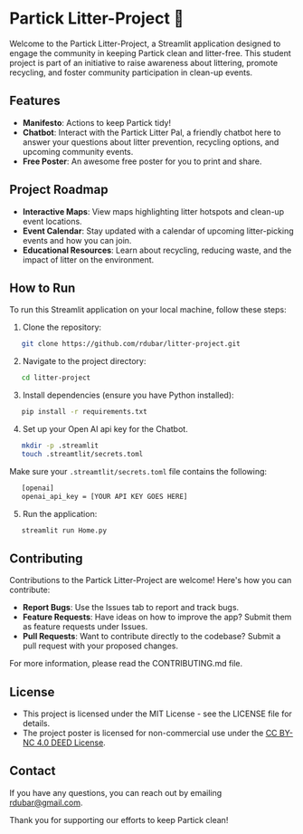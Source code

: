 
# Partick Litter-Project 🌿

Welcome to the Partick Litter-Project, a Streamlit application designed to engage the community in keeping Partick clean and litter-free. This student project is part of an initiative to raise awareness about littering, promote recycling, and foster community participation in clean-up events.

## Features
- **Manifesto**: Actions to keep Partick tidy!
- **Chatbot**: Interact with the Partick Litter Pal, a friendly chatbot here to answer your questions about litter prevention, recycling options, and upcoming community events.
- **Free Poster**: An awesome free poster for you to print and share. 

## Project Roadmap

- **Interactive Maps**: View maps highlighting litter hotspots and clean-up event locations.
- **Event Calendar**: Stay updated with a calendar of upcoming litter-picking events and how you can join.
- **Educational Resources**: Learn about recycling, reducing waste, and the impact of litter on the environment.

## How to Run

To run this Streamlit application on your local machine, follow these steps:

1. Clone the repository:
```bash
   git clone https://github.com/rdubar/litter-project.git
 ```
2. Navigate to the project directory:
```bash
   cd litter-project
 ```
3. Install dependencies (ensure you have Python installed):
```bash
   pip install -r requirements.txt
 ```
4. Set up your Open AI api key for the Chatbot.
```bash
   mkdir -p .streamlit
   touch .streamtlit/secrets.toml
```
Make sure your `.streamtlit/secrets.toml` file contains the following:
```bash
   [openai]
   openai_api_key = [YOUR API KEY GOES HERE]
```
5. Run the application:
```bash
   streamlit run Home.py
 ```

## Contributing

Contributions to the Partick Litter-Project are welcome! Here's how you can contribute:

- **Report Bugs**: Use the Issues tab to report and track bugs.
- **Feature Requests**: Have ideas on how to improve the app? Submit them as feature requests under Issues.
- **Pull Requests**: Want to contribute directly to the codebase? Submit a pull request with your proposed changes.

For more information, please read the CONTRIBUTING.md file.

## License

- This project is licensed under the MIT License - see the LICENSE file for details.
- The project poster is licensed for non-commercial use under the [CC BY-NC 4.0 DEED License](https://creativecommons.org/licenses/by-nc/4.0/).

## Contact

If you have any questions, you can reach out by emailing [rdubar@gmail.com](mailto:rdubar@gmail.com).

Thank you for supporting our efforts to keep Partick clean!
